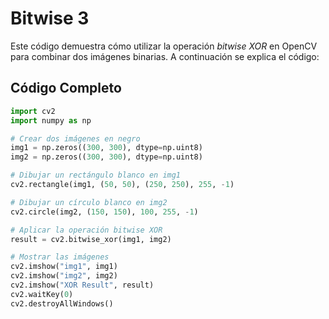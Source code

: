 # Bitwise 3

Este código demuestra cómo utilizar la operación *bitwise XOR* en OpenCV para combinar dos imágenes binarias. A continuación se explica el código:

## Código Completo

```python
import cv2
import numpy as np

# Crear dos imágenes en negro
img1 = np.zeros((300, 300), dtype=np.uint8)
img2 = np.zeros((300, 300), dtype=np.uint8)

# Dibujar un rectángulo blanco en img1
cv2.rectangle(img1, (50, 50), (250, 250), 255, -1)

# Dibujar un círculo blanco en img2
cv2.circle(img2, (150, 150), 100, 255, -1)

# Aplicar la operación bitwise XOR
result = cv2.bitwise_xor(img1, img2)

# Mostrar las imágenes
cv2.imshow("img1", img1)
cv2.imshow("img2", img2)
cv2.imshow("XOR Result", result)
cv2.waitKey(0)
cv2.destroyAllWindows()